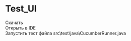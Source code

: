 # Test_UI
Скачать       
Открыть в IDE      
Запустить тест файла src\test\java\CucumberRunner.java

